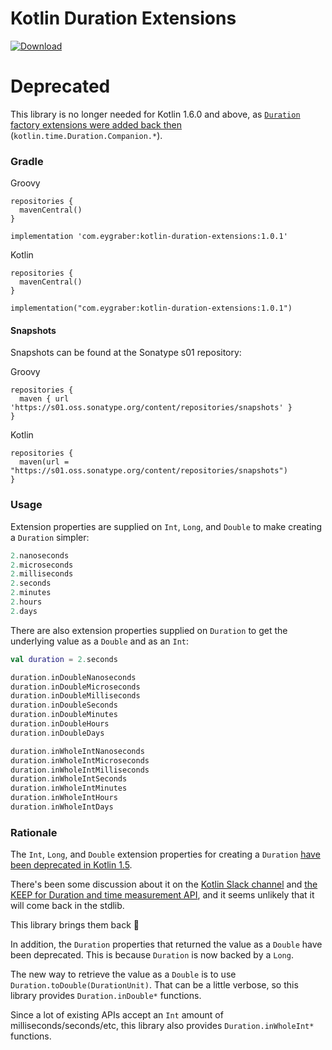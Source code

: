 # Kotlin Duration Extensions

[![Download](https://img.shields.io/maven-central/v/com.eygraber/kotlin-duration-extensions/1.0.1)](https://search.maven.org/artifact/com.eygraber/kotlin-duration-extensions)

# Deprecated

This library is no longer needed for Kotlin 1.6.0 and above, as [`Duration` factory extensions were added back then](https://youtrack.jetbrains.com/issue/KT-46229) (`kotlin.time.Duration.Companion.*`).

### Gradle

Groovy
```
repositories {
  mavenCentral()
}

implementation 'com.eygraber:kotlin-duration-extensions:1.0.1'
```

Kotlin
```
repositories {
  mavenCentral()
}

implementation("com.eygraber:kotlin-duration-extensions:1.0.1")
```

#### Snapshots

Snapshots can be found at the Sonatype s01 repository:

Groovy
```
repositories {
  maven { url 'https://s01.oss.sonatype.org/content/repositories/snapshots' }
}
```

Kotlin
```
repositories {
  maven(url = "https://s01.oss.sonatype.org/content/repositories/snapshots")
}
```

### Usage

Extension properties are supplied on `Int`, `Long`, and `Double` to make creating a `Duration` simpler:

```kotlin
2.nanoseconds
2.microseconds
2.milliseconds
2.seconds
2.minutes
2.hours
2.days
```

There are also extension properties supplied on `Duration` to get the underlying value as a `Double` and as an `Int`:

```kotlin
val duration = 2.seconds

duration.inDoubleNanoseconds
duration.inDoubleMicroseconds
duration.inDoubleMilliseconds
duration.inDoubleSeconds
duration.inDoubleMinutes
duration.inDoubleHours
duration.inDoubleDays

duration.inWholeIntNanoseconds
duration.inWholeIntMicroseconds
duration.inWholeIntMilliseconds
duration.inWholeIntSeconds
duration.inWholeIntMinutes
duration.inWholeIntHours
duration.inWholeIntDays
```

### Rationale

The `Int`, `Long`, and `Double` extension properties for creating a `Duration` [have been deprecated in Kotlin 1.5](https://blog.jetbrains.com/kotlin/2021/04/kotlin-1-5-0-rc-released/#duration-api-changes).

There's been some discussion about it on the [Kotlin Slack channel](https://kotlinlang.slack.com/archives/C0922A726/p1618965104032100) and [the KEEP for Duration and time measurement API](https://github.com/Kotlin/KEEP/issues/190#issuecomment-778821179), and it seems unlikely that it will come back in the stdlib.

This library brings them back 🎉

In addition, the `Duration` properties that returned the value as a `Double` have been deprecated.  This is because `Duration` is now backed by a `Long`.

The new way to retrieve the value as a `Double` is to use `Duration.toDouble(DurationUnit)`. That can be a little verbose, so this library provides `Duration.inDouble*` functions.

Since a lot of existing APIs accept an `Int` amount of milliseconds/seconds/etc, this library also provides `Duration.inWholeInt*` functions.
